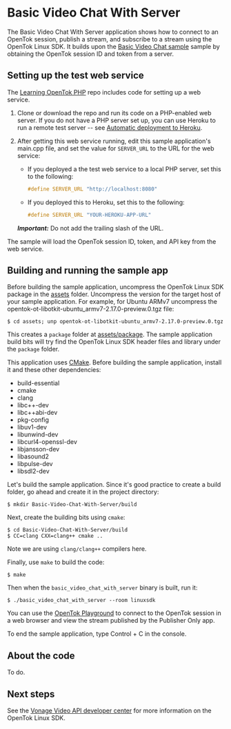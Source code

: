 # Basic Video Chat With Server

The Basic Video Chat With Server application shows how to connect to an OpenTok session,
publish a stream, and subscribe to a stream using the OpenTok Linux SDK.
It builds upon the [Basic Video Chat sample](../Basic-Video-Chat) sample
by obtaining the OpenTok session ID and token from a server.

## Setting up the test web service

The [Learning OpenTok PHP](https://github.com/opentok/learning-opentok-php) repo
includes code for setting up a web service.

1. Clone or download the repo and run its code on a PHP-enabled web server. If you do not have a
   PHP server set up, you can use Heroku to run a remote test server -- see [Automatic deployment
   to Heroku](https://github.com/opentok/learning-opentok-php#automatic-deployment-to-heroku).

2. After getting this web service running, edit this sample application's main.cpp file,
   and set the value for `SERVER_URL` to the URL for the web service:

   * If you deployed a the test web service to a local PHP server, set this to the following:

      ```c
      #define SERVER_URL "http://localhost:8080"
      ```

   * If you deployed this to Heroku, set this to the following:

     ```c
     #define SERVER_URL "YOUR-HEROKU-APP-URL"
     ```

   ***Important:*** Do not add the trailing slash of the URL.

The sample will load the OpenTok session ID, token, and API key from the web service.

## Building and running the sample app

Before building the sample application, uncompress the OpenTok Linux SDK
package in the [assets](../assets) folder. Uncompress the version for
the target host of your sample application. For example, for Ubuntu ARMv7 uncompress
the opentok-ot-libotkit-ubuntu_armv7-2.17.0-preview.0.tgz file:

```
$ cd assets; unp opentok-ot-libotkit-ubuntu_armv7-2.17.0-preview.0.tgz
```

This creates a `package` folder at [assets/package](../assets/package). The
sample application build bits will try find the OpenTok Linux SDK header files
and library under the `package` folder.

This application uses [CMake](https://cmake.org). Before building the sample application,
install it and these other dependencies:

  - build-essential
  - cmake
  - clang
  - libc++-dev
  - libc++abi-dev
  - pkg-config
  - libuv1-dev
  - libunwind-dev
  - libcurl4-openssl-dev
  - libjansson-dev
  - libasound2
  - libpulse-dev
  - libsdl2-dev

Let's build the sample application. Since it's good practice to create a build
folder, go ahead and create it in the project directory:

```
$ mkdir Basic-Video-Chat-With-Server/build
```

Next, create the building bits using `cmake`:

```
$ cd Basic-Video-Chat-With-Server/build
$ CC=clang CXX=clang++ cmake ..
```

Note we are using `clang/clang++` compilers here.

Finally, use `make` to build the code:

```
$ make
```

Then when the `basic_video_chat_with_server` binary is built, run it:

```
$ ./basic_video_chat_with_server --room linuxsdk
```
You can use the [OpenTok Playground](https://tokbox.com/developer/tools/playground/)
to connect to the OpenTok session in a web browser and view the stream published
by the Publisher Only app.

To end the sample application, type Control + C in the console.

## About the code

To do.

## Next steps

See the [Vonage Video API developer center](https://tokbox.com/developer/)
for more information on the OpenTok Linux SDK.
